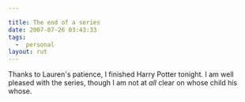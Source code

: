 ```yaml
---

title: The end of a series
date: 2007-07-26 03:43:33
tags:
  -  personal
layout: rut
---
```


Thanks to Lauren's patience, I finished Harry Potter tonight.  I am well pleased with the series, though I am not at *all* clear on whose child his whose.  

